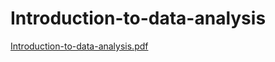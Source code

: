 # Introduction-to-data-analysis

[Introduction-to-data-analysis.pdf](https://github.com/ShaharBlas/Introduction-to-data-analysis/files/10859614/Introduction-to-data-analysis.pdf)
